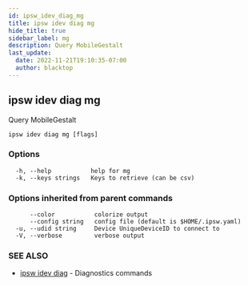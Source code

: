 ```yaml
---
id: ipsw_idev_diag_mg
title: ipsw idev diag mg
hide_title: true
sidebar_label: mg
description: Query MobileGestalt
last_update:
  date: 2022-11-21T19:10:35-07:00
  author: blacktop
---
```

## ipsw idev diag mg

Query MobileGestalt

```
ipsw idev diag mg [flags]
```

### Options

```
  -h, --help           help for mg
  -k, --keys strings   Keys to retrieve (can be csv)
```

### Options inherited from parent commands

```
      --color           colorize output
      --config string   config file (default is $HOME/.ipsw.yaml)
  -u, --udid string     Device UniqueDeviceID to connect to
  -V, --verbose         verbose output
```

### SEE ALSO

* [ipsw idev diag](/docs/cli/diag/ipsw_idev_diag)	 - Diagnostics commands

